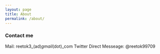 ```yaml
---
layout: page
title: About
permalink: /about/
---
```




### Contact me
Mail: reetok3_(ad)_gmail_(dot)_com
Twitter Direct Messeage: @reetok99709
